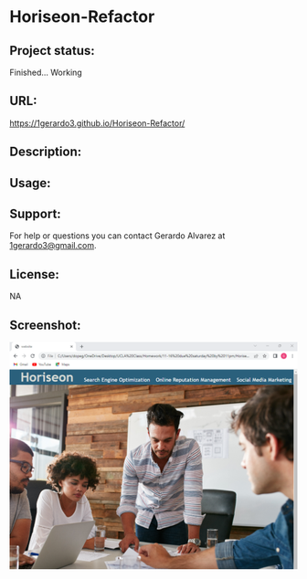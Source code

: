 # Horiseon-Refactor

## Project status:
Finished... Working

## URL:
https://1gerardo3.github.io/Horiseon-Refactor/

## Description:


## Usage: 


## Support: 
For help or questions you can contact Gerardo Alvarez
at 1gerardo3@gmail.com.

 ## License:
 NA

## Screenshot:
<img src="./assets/images/horiseon screenshot.png" alt="horiseon webpage"/>
